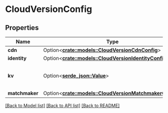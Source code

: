 # CloudVersionConfig

## Properties

Name | Type | Description | Notes
------------ | ------------- | ------------- | -------------
**cdn** | Option<[**crate::models::CloudVersionCdnConfig**](CloudVersionCdnConfig.md)> |  | [optional]
**identity** | Option<[**crate::models::CloudVersionIdentityConfig**](CloudVersionIdentityConfig.md)> |  | [optional]
**kv** | Option<[**serde_json::Value**](.md)> | KV configuration for a given version. | [optional]
**matchmaker** | Option<[**crate::models::CloudVersionMatchmakerConfig**](CloudVersionMatchmakerConfig.md)> |  | [optional]

[[Back to Model list]](../README.md#documentation-for-models) [[Back to API list]](../README.md#documentation-for-api-endpoints) [[Back to README]](../README.md)


